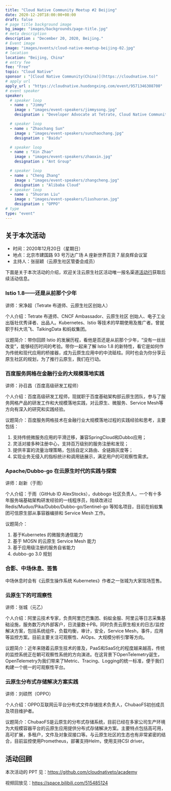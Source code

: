 ```yaml
---
title: "Cloud Native Community Meetup #2 Beijing"
date: 2020-12-20T18:00:00+08:00
draft: false
# page title background image
bg_image: "images/backgrounds/page-title.jpg"
# meta description
description : "December 20, 2020, Beijing."
# Event image
image: "images/events/cloud-native-meetup-beijing-02.jpg"
# location
location: "Beijing, China"
# entry fee
fee: "Free"
topic: "Cloud Native"
sponsor : "[Cloud Native Community(China)](https://cloudnative.to)"
# apply url
apply_url : "https://cloudnative.huodongxing.com/event/9571346308700"
# event speaker
speaker:
  # speaker loop
  - name : "Jimmy"
    image : "images/event-speakers/jimmysong.jpg"
    designation : "Developer Advocate at Tetrate, Cloud Native Community founder"

  # speaker loop
  - name : "Zhaochang Sun"
    image : "images/event-speakers/sunzhaochang.jpg"
    designation : "Baidu"

  # speaker loop
  - name : "Xin Zhao"
    image : "images/event-speakers/zhaoxin.jpg"
    designation : "Ant Group"

  # speaker loop
  - name : "Cheng Zhang"
    image : "images/event-speakers/zhangcheng.jpg"
    designation : "Alibaba Cloud"
  # speaker loop
  - name : "Shuoran Liu"
    image : "images/event-speakers/liushuoran.jpg"
    designation : "OPPO"
# type
type: "event"
---
```


## 关于本次活动

- 时间：2020年12月20日（星期日）
- 地点：北京市建国路 93 号万达广场 A 座新世界百货 7 层良辉会议室
- 主持人：张丽颖（云原生社区管委会成员）

下面是关于本次活动的介绍，欢迎关注云原生社区活动唯一报名渠道[活动行](https://cloudnative.huodongxing.com/)获取后续活动信息。

### Istio 1.8——还是从前那个少年

讲师：宋净超（Tetrate 布道师、云原生社区创始人）

个人介绍：Tetrate 布道师、CNCF Ambassador、云原生社区 创始人、电子工业出版社优秀译者、出品人。Kubernetes、Istio 等技术的早期使用及推广者。曾就职于科大讯飞、TalkingData 和蚂蚁集团。

议题简介：带你回顾 Istio 的发展历程，看他是否还是从前那个少年，“没有一丝丝改变”，能够经历时间的考验。带你一起来了解 Istio 1.8 的新特性，看它是如何作为传统和现代应用的桥接器，成为云原生应用中的中流砥柱。同时也会为你分享云原生社区的规划，为了推行云原生，我们在行动。

### 百度服务网格在金融行业的大规模落地实践

讲师：孙召昌（百度高级研发工程师）

个人介绍：百度高级研发工程师，现就职于百度基础架构部云原生团队，参与了服务网格产品的研发工作和大规模落地实践，对云原生、微服务、Service Mesh等方向有深入的研究和实践经验。

议题简介：百度服务网格技术在金融行业大规模落地过程的实践经验和思考，主要包括：

1. 支持传统微服务应用的平滑迁移，兼容SpringCloud和Dubbo应用；
2. 灵活对接多种注册中心，支持百万级别的服务注册和发现；
3. 提供丰富的流量治理策略，包括自定义路由、全链路灰度等；
4. 实现业务无侵入的指标统计和调用链展示，满足用户的可观察性需求。

### Apache/Dubbo-go 在云原生时代的实践与探索

讲师：赵新（于雨）

个人介绍：于雨（GitHub ID AlexStocks），dubbogo 社区负责人，一个有十多年服务端基础架构研发经验的一线程序员，陆续改进过 Redis/Muduo/Pika/Dubbo/Dubbo-go/Sentinel-go 等知名项目，目前在蚂蚁集团可信原生部从事容器编排和 Service Mesh 工作。

议题简介：

1. 基于Kubernetes 的微服务通信能力
2. 基于 MOSN 的云原生 Service Mesh 能力
3. 基于应用级注册的服务自省能力
4. dubbo-go 3.0 规划

### 合影、中场休息、签售

中场休息时会有《云原生操作系统 Kubernetes》作者之一张城为大家现场签售。

### 云原生下的可观察性

讲师：张城（元乙）

个人介绍：阿里云技术专家，负责阿里巴巴集团、蚂蚁金服、阿里云等日志采集基础设施，服务数万内外部客户，日流量数十PB。同时负责云原生相关的日志/监控解决方案，包括系统组件，负载均衡，审计，安全，Service Mesh，事件，应用等监控方案。目前主要关注可观察性、AIOps、大规模分析引擎等方向。

议题简介：近年来随着云原生技术的普及，PaaS和SaaS化的程度越来越高，传统的监控系统正在朝可观察性系统的方向演进。在这背景下OpenTelemetry诞生，OpenTelemetry为我们带来了Metric、Tracing、Logging的统一标准，便于我们构建一个统一的可观察性平台。

### 云原生分布式存储解决方案实践

讲师：刘硕然（OPPO）

个人介绍：OPPO互联网云平台分布式文件存储技术负责人，ChubaoFS初创成员及项目维护者。

议题简介：ChubaoFS是云原生的分布式存储系统，目前已经在多家公司生产环境为大规模容器平台的云原生应用提供分布式存储解决方案。主要特点包括高可用，高可扩展，多租户，文件及对象双接口等。与云原生社区的生态也有非常紧密的结合，目前监控使用Prometheus，部署支持Helm，使用支持CSI driver。

## 活动回顾

本次活动的 PPT 见：<https://github.com/cloudnativeto/academy>

视频回放见：<https://space.bilibili.com/515485124>